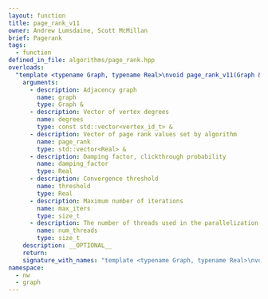 ```yaml
---
layout: function
title: page_rank_v11
owner: Andrew Lumsdaine, Scott McMillan
brief: Pagerank
tags:
  - function
defined_in_file: algorithms/page_rank.hpp
overloads:
  "template <typename Graph, typename Real>\nvoid page_rank_v11(Graph &, const std::vector<vertex_id_t> &, std::vector<Real> &, Real, Real, size_t, size_t)":
    arguments:
      - description: Adjacency graph
        name: graph
        type: Graph &
      - description: Vector of vertex degrees
        name: degrees
        type: const std::vector<vertex_id_t> &
      - description: Vector of page rank values set by algorithm
        name: page_rank
        type: std::vector<Real> &
      - description: Damping factor, clickthrough probability
        name: damping_factor
        type: Real
      - description: Convergence threshold
        name: threshold
        type: Real
      - description: Maximum number of iterations
        name: max_iters
        type: size_t
      - description: The number of threads used in the parallelization
        name: num_threads
        type: size_t
    description: __OPTIONAL__
    return:
    signature_with_names: "template <typename Graph, typename Real>\nvoid page_rank_v11(Graph & graph, const std::vector<vertex_id_t> & degrees, std::vector<Real> & page_rank, Real damping_factor, Real threshold, size_t max_iters, size_t num_threads)"
namespace:
  - nw
  - graph
---
```

